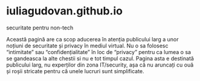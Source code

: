 # iuliagudovan.github.io
securitate pentru non-tech

Această pagină are ca scop aducerea în atenția publicului larg a unor noțiuni de securitate și privacy în mediul virtual. Nu o sa folosesc “intimitate” sau “confidențialitate” în loc de “privacy” pentru ca lumea o sa se gandeasca la alte chestii si nu e tot timpul cazul. Pagina asta e destinată publicului larg, nu experților din zona IT/security, așa că nu aruncați cu ouă și roșii stricate pentru că unele lucruri sunt simplificate.
